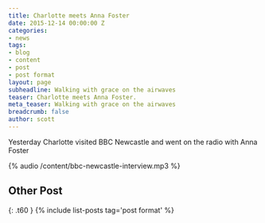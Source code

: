 ```yaml
---
title: Charlotte meets Anna Foster
date: 2015-12-14 00:00:00 Z
categories:
- news
tags:
- blog
- content
- post
- post format
layout: page
subheadline: Walking with grace on the airwaves
teaser: Charlotte meets Anna Foster.
meta_teaser: Walking with grace on the airwaves
breadcrumb: false
author: scott
---
```


Yesterday Charlotte visited BBC Newcastle and went on the radio with Anna Foster


{% audio /content/bbc-newcastle-interview.mp3 %}




## Other Post
{: .t60 }
{% include list-posts tag='post format' %}
